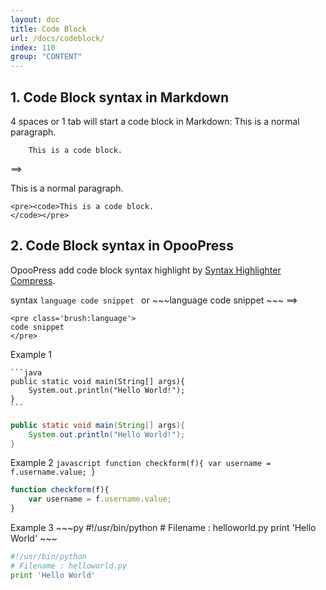 ```yaml
---
layout: doc
title: Code Block
url: /docs/codeblock/
index: 110
group: "CONTENT"
---
```


## 1. Code Block syntax in Markdown

4 spaces or 1 tab will start a code block in Markdown:
	This is a normal paragraph.

	    This is a code block.
	   
==>
	<p>This is a normal paragraph.</p>

	<pre><code>This is a code block.
	</code></pre>


## 2. Code Block syntax in OpooPress
OpooPress add code block syntax highlight by [Syntax Highlighter Compress](http://alexgorbatchev.com/SyntaxHighlighter/).

syntax
	```language
	code snippet
	```
or
	~~~language
	code snippet
	~~~
==>

	<pre class='brush:language'>
	code snippet
	</pre>

Example 1

	```java
	public static void main(String[] args){
		System.out.println("Hello World!");
	}
	```

```java
public static void main(String[] args){
	System.out.println("Hello World!");
}
```

Example 2
	```javascript
	function checkform(f){
		var username = f.username.value;
	}
	```

```javascript
function checkform(f){
	var username = f.username.value;
}
```

Example 3
	~~~py
	#!/usr/bin/python
	# Filename : helloworld.py
	print 'Hello World'
	~~~

~~~py
#!/usr/bin/python
# Filename : helloworld.py
print 'Hello World'
~~~